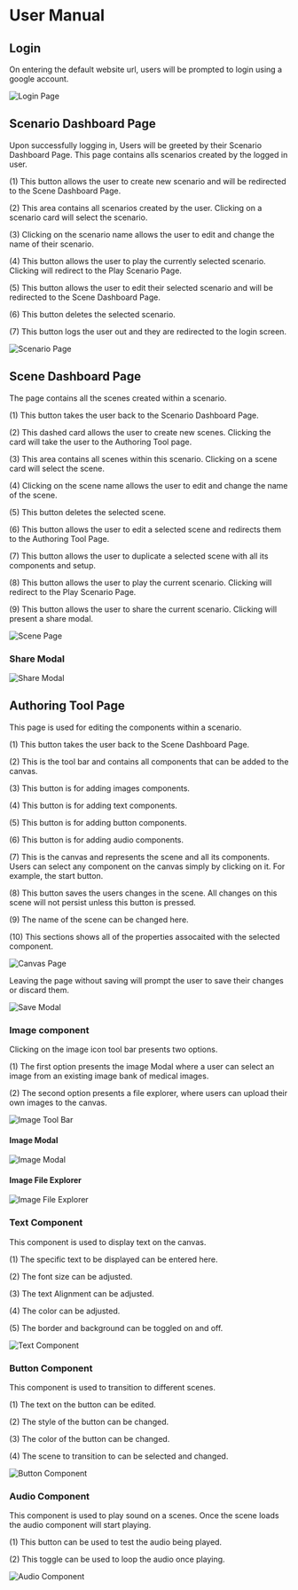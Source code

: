 # User Manual


## Login

On entering the default website url, users will be prompted to login using a google account.

![Login Page](images/loginPage.png)
<br>

## Scenario Dashboard Page

Upon successfully logging in, Users will be greeted by their Scenario Dashboard Page. This page contains alls scenarios created by the logged in user.

(1) This button allows the user to create new scenario and will be redirected to the Scene Dashboard Page.

(2) This area contains all scenarios created by the user. Clicking on a scenario card will select the scenario.

(3) Clicking on the scenario name allows the user to edit and change the name of their scenario.

(4) This button allows the user to play the currently selected scenario. Clicking will redirect to the Play Scenario Page.

(5) This button allows the user to edit their selected scenario and will be redirected to the Scene Dashboard Page.

(6) This button deletes the selected scenario.

(7) This button logs the user out and they are redirected to the login screen.

![Scenario Page](images/scenarioPage.png)
<br>

## Scene Dashboard Page

The page contains all the scenes created within a scenario.

(1) This button takes the user back to the Scenario Dashboard Page.

(2) This dashed card allows the user to create new scenes. Clicking the card will take the user to the Authoring Tool page.

(3) This area contains all scenes within this scenario. Clicking on a scene card will select the scene.

(4) Clicking on the scene name allows the user to edit and change the name of the scene.

(5) This button deletes the selected scene.

(6) This button allows the user to edit a selected scene and redirects them to the Authoring Tool Page.

(7) This button allows the user to duplicate a selected scene with all its components and setup.

(8) This button allows the user to play the current scenario. Clicking will redirect to the Play Scenario Page.

(9) This button allows the user to share the current scenario. Clicking will present a share modal.

![Scene Page](images/scenePage.png)
<br>

### Share Modal
![Share Modal](images/shareModal.png)
<br>

## Authoring Tool Page

This page is used for editing the components within a scenario.

(1) This button takes the user back to the Scene Dashboard Page.

(2) This is the tool bar and contains all components that can be added to the canvas.

(3) This button is for adding images components.

(4) This button is for adding text components.

(5) This button is for adding button components.

(6) This button is for adding audio components.

(7) This is the canvas and represents the scene and all its components. Users can select any component on the canvas simply by clicking on it. For example, the start button.

(8) This button saves the users changes in the scene. All changes on this scene will not persist unless this button is pressed.

(9) The name of the scene can be changed here.

(10) This sections shows all of the properties assocaited with the selected component.

![Canvas Page](images/canvasPage.png)
<br>

Leaving the page without saving will prompt the user to save their changes or discard them.

![Save Modal](images/saveModal.png)
<br>

### Image component

Clicking on the image icon tool bar presents two options.

(1) The first option presents the image Modal where a user can select an image from an existing image bank of medical images.

(2) The second option presents a file explorer, where users can upload their own images to the canvas.



![Image Tool Bar](images/imageToolBar.png)

#### Image Modal

![Image Modal](images/imageModal.png)

#### Image File Explorer

![Image File Explorer](images/imageFileExplorer.png)

### Text Component
This component is used to display text on the canvas.

(1) The specific text to be displayed can be entered here.

(2) The font size can be adjusted.

(3) The text Alignment can be adjusted.

(4) The color can be adjusted.

(5) The border and background can be toggled on and off.

![Text Component](images/textComponent.png)
<br>

### Button Component
This component is used to transition to different scenes.

(1) The text on the button can be edited.

(2) The style of the button can be changed.

(3) The color of the button can be changed.

(4) The scene to transition to can be selected and changed.

![Button Component](images/buttonComponent.png)
<br>

### Audio Component
This component is used to play sound on a scenes. Once the scene loads the audio component will start playing.

(1) This button can be used to test the audio being played.

(2) This toggle can be used to loop the audio once playing.

![Audio Component](images/audioComponent.png)





